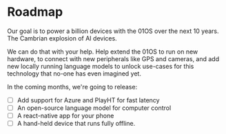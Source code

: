 # Roadmap

Our goal is to power a billion devices with the 01OS over the next 10 years. The Cambrian explosion of AI devices.

We can do that with your help. Help extend the 01OS to run on new hardware, to connect with new peripherals like GPS and cameras, and add new locally running language models to unlock use-cases for this technology that no-one has even imagined yet.

In the coming months, we're going to release:

- [ ] Add support for Azure and PlayHT for fast latency
- [ ] An open-source language model for computer control
- [ ] A react-native app for your phone
- [ ] A hand-held device that runs fully offline.
